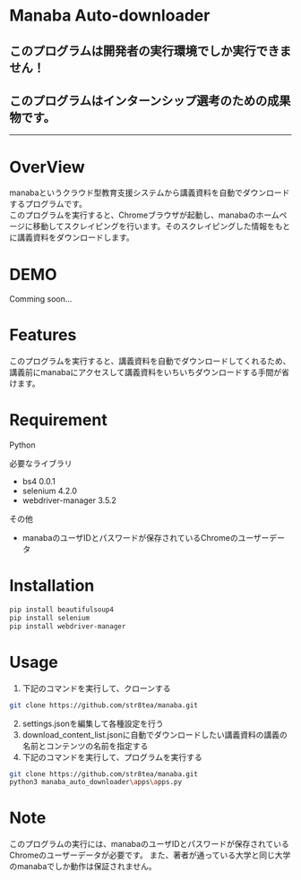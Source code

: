 # Manaba Auto-downloader
## このプログラムは開発者の実行環境でしか実行できません！
## このプログラムはインターンシップ選考のための成果物です。
---

# OverView
manabaというクラウド型教育支援システムから講義資料を自動でダウンロードするプログラムです。   
このプログラムを実行すると、Chromeブラウザが起動し、manabaのホームページに移動してスクレイピングを行います。そのスクレイピングした情報をもとに講義資料をダウンロードします。
 
# DEMO
 
Comming soon...
 
# Features
 
このプログラムを実行すると、講義資料を自動でダウンロードしてくれるため、講義前にmanabaにアクセスして講義資料をいちいちダウンロードする手間が省けます。
 
# Requirement

Python

必要なライブラリ
* bs4 0.0.1
* selenium 4.2.0
* webdriver-manager 3.5.2

その他
* manabaのユーザIDとパスワードが保存されているChromeのユーザーデータ

# Installation
 
```bash
pip install beautifulsoup4
pip install selenium
pip install webdriver-manager

```
 
# Usage

1. 下記のコマンドを実行して、クローンする
```bash
git clone https://github.com/str8tea/manaba.git
```
2. settings.jsonを編集して各種設定を行う
1. download_content_list.jsonに自動でダウンロードしたい講義資料の講義の名前とコンテンツの名前を指定する
1. 下記のコマンドを実行して、プログラムを実行する
```bash
git clone https://github.com/str8tea/manaba.git
python3 manaba_auto_downloader\apps\apps.py
```
 
# Note

このプログラムの実行には、manabaのユーザIDとパスワードが保存されているChromeのユーザーデータが必要です。 また、著者が通っている大学と同じ大学のmanabaでしか動作は保証されません。

 
